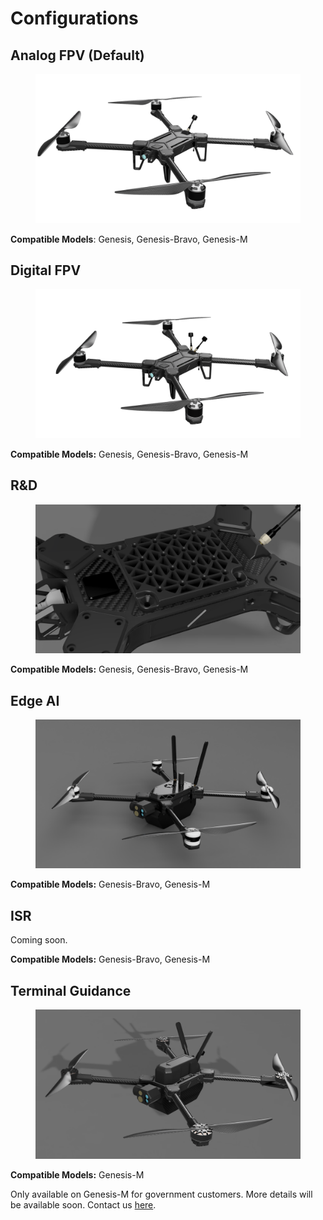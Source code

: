 # Configurations

## Analog FPV (Default)

<figure><img src="../.gitbook/assets/3463452354.png" alt=""><figcaption></figcaption></figure>

**Compatible Models**: Genesis, Genesis-Bravo, Genesis-M



## Digital FPV



<figure><img src="../.gitbook/assets/231574383456.png" alt=""><figcaption></figcaption></figure>

**Compatible Models:** Genesis, Genesis-Bravo, Genesis-M

## R\&D

<figure><img src="../.gitbook/assets/1323225214.png" alt=""><figcaption></figcaption></figure>

**Compatible Models:** Genesis, Genesis-Bravo, Genesis-M





## Edge AI

<figure><img src="../.gitbook/assets/df452343.PNG" alt=""><figcaption></figcaption></figure>

**Compatible Models:** Genesis-Bravo, Genesis-M

## ISR

Coming soon.



**Compatible Models:** Genesis-Bravo, Genesis-M



## Terminal Guidance

<figure><img src="../.gitbook/assets/312412543321443.png" alt=""><figcaption></figcaption></figure>

**Compatible Models:**  Genesis-M

Only available on Genesis-M for government customers. More details will be available soon. Contact us [here](https://www.k9defense.tech/).
